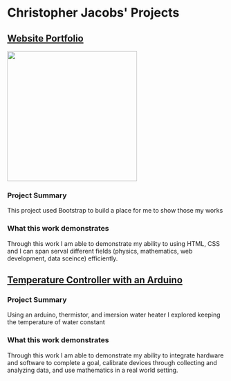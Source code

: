 # Christopher Jacobs' Projects

## [Website Portfolio](https://jacobsc050.github.io/website-portfolio/)

<img src="https://github.com/jacobsc050/portfolio/blob/main/my_picture.png" width="300" height="300">

### Project Summary

This project used Bootstrap to build a place for me to show those my works

### What this work demonstrates

Through this work I am able to demonstrate my ability to using HTML, CSS and I can span serval different fields (physics, mathematics, web development, data sceince) efficiently.


## [Temperature Controller with an Arduino](https://github.com/jacobsc050/temperature-controller-arduino)



### Project Summary

Using an arduino, thermistor, and imersion water heater I explored keeping the temperature of water constant

### What this work demonstrates

Through this work I am able to demonstrate my ability to integrate hardware and software to complete a goal, calibrate devices through collecting and analyzing data, and use mathematics in a real world setting.  
